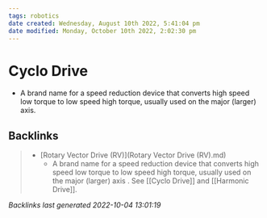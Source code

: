 ```yaml
---
tags: robotics
date created: Wednesday, August 10th 2022, 5:41:04 pm
date modified: Monday, October 10th 2022, 2:02:30 pm
---
```


# Cyclo Drive
- A brand name for a speed reduction device that converts high speed low torque to low speed high torque, usually used on the major (larger) axis.

## Backlinks
> - [Rotary Vector Drive (RV)](Rotary Vector Drive (RV).md)
>   - A brand name for a speed reduction device that converts high speed low torque to low speed high torque, usually used on the major (larger) axis . See [[Cyclo Drive]] and [[Harmonic Drive]].

_Backlinks last generated 2022-10-04 13:01:19_
